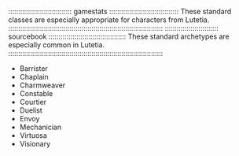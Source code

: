:::::::::::::::::::::::::::::::: gamestats :::::::::::::::::::::::::::::::::::
These standard classes are especially appropriate for characters from Lutetia.
::::::::::::::::::::::::::::::::::::::::::::::::::::::::::::::::::::::::::::::
::::::::::::::::::::::::::: sourcebook :::::::::::::::::::::::::::::::::::::::
These standard archetypes are especially common in Lutetia.
::::::::::::::::::::::::::::::::::::::::::::::::::::::::::::::::::::::::::::::

   - Barrister
   - Chaplain
   - Charmweaver
   - Constable
   - Courtier
   - Duelist
   - Envoy
   - Mechanician
   - Virtuosa
   - Visionary
